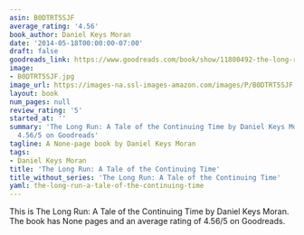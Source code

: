 ```yaml
---
asin: B0DTRT5SJF
average_rating: '4.56'
book_author: Daniel Keys Moran
date: '2014-05-18T00:00:00-07:00'
draft: false
goodreads_link: https://www.goodreads.com/book/show/11800492-the-long-run
image:
- B0DTRT5SJF.jpg
image_url: https://images-na.ssl-images-amazon.com/images/P/B0DTRT5SJF.01._SCLZZZZZZZ.jpg
layout: book
num_pages: null
review_rating: '5'
started_at: ''
summary: 'The Long Run: A Tale of the Continuing Time by Daniel Keys Moran - rated
  4.56/5 on Goodreads'
tagline: A None-page book by Daniel Keys Moran
tags:
- Daniel Keys Moran
title: 'The Long Run: A Tale of the Continuing Time'
title_without_series: 'The Long Run: A Tale of the Continuing Time'
yaml: the-long-run-a-tale-of-the-continuing-time
---
```


This is The Long Run: A Tale of the Continuing Time by Daniel Keys Moran. The book has None pages and an average rating of 4.56/5 on Goodreads.